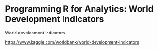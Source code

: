 # Programming R for Analytics: World Development Indicators
World development indicators

https://www.kaggle.com/worldbank/world-development-indicators
